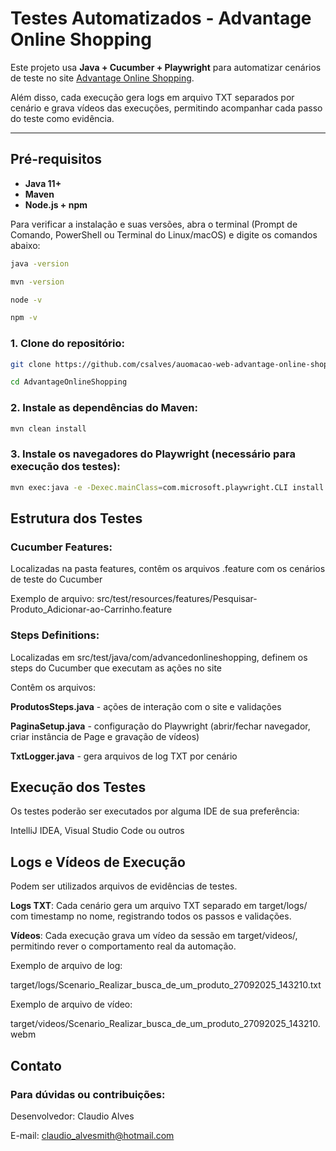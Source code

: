 # Testes Automatizados - Advantage Online Shopping

Este projeto usa **Java + Cucumber + Playwright** para automatizar cenários de teste no site [Advantage Online Shopping](https://www.advantageonlineshopping.com/).

Além disso, cada execução gera logs em arquivo TXT separados por cenário e grava vídeos das execuções, permitindo acompanhar cada passo do teste como evidência.

---

## Pré-requisitos

- **Java 11+**
- **Maven**
- **Node.js + npm**

Para verificar a instalação e suas versões, abra o terminal (Prompt de Comando, PowerShell ou Terminal do Linux/macOS) e digite os comandos abaixo:
```sh
java -version
```
```sh
mvn -version
```
```sh
node -v
```
```sh
npm -v
```

### 1. Clone do repositório:
```sh
git clone https://github.com/csalves/auomacao-web-advantage-online-shopping
```

```sh
cd AdvantageOnlineShopping
```

### 2. Instale as dependências do Maven:
```sh
mvn clean install

```
### 3. Instale os navegadores do Playwright (necessário para execução dos testes):
```sh
mvn exec:java -e -Dexec.mainClass=com.microsoft.playwright.CLI install
```

## Estrutura dos Testes

### Cucumber Features:

Localizadas na pasta features, contêm os arquivos .feature com os cenários de teste do Cucumber

Exemplo de arquivo: src/test/resources/features/Pesquisar-Produto_Adicionar-ao-Carrinho.feature

### Steps Definitions:

Localizadas em src/test/java/com/advancedonlineshopping, definem os steps do Cucumber que executam as ações no site


Contêm os arquivos:

**ProdutosSteps.java** - ações de interação com o site e validações

**PaginaSetup.java** - configuração do Playwright (abrir/fechar navegador, criar instância de Page e gravação de vídeos)

**TxtLogger.java** - gera arquivos de log TXT por cenário

## Execução dos Testes

Os testes poderão ser executados por alguma IDE de sua preferência:

IntelliJ IDEA, Visual Studio Code ou outros

## Logs e Vídeos de Execução

Podem ser utilizados arquivos de evidências de testes.

**Logs TXT**: Cada cenário gera um arquivo TXT separado em target/logs/ com timestamp no nome, registrando todos os passos e validações.

**Vídeos**: Cada execução grava um vídeo da sessão em target/videos/, permitindo rever o comportamento real da automação.


Exemplo de arquivo de log:

target/logs/Scenario_Realizar_busca_de_um_produto_27092025_143210.txt

Exemplo de arquivo de vídeo:

target/videos/Scenario_Realizar_busca_de_um_produto_27092025_143210.webm

## Contato

### Para dúvidas ou contribuições:

Desenvolvedor: Claudio Alves

E-mail: claudio_alvesmith@hotmail.com